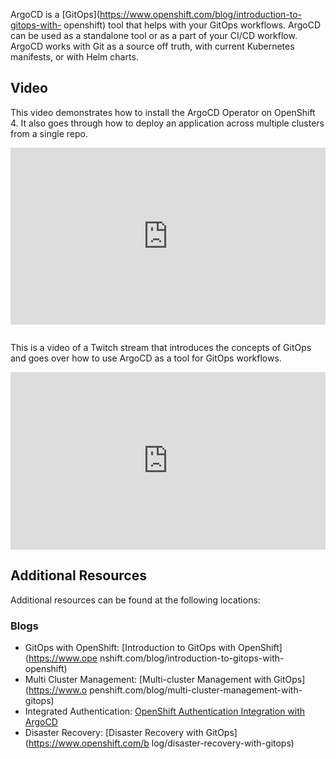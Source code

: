 ArgoCD is a [GitOps](https://www.openshift.com/blog/introduction-to-gitops-with-
openshift) tool that helps with your GitOps workflows. ArgoCD can be used as a
standalone tool or as a part of your CI/CD workflow. ArgoCD works with Git as
a source off truth, with current Kubernetes manifests, or with Helm charts.

## Video

This video demonstrates how to install the ArgoCD Operator on OpenShift 4. It
also goes through how to deploy an application across multiple clusters from
a single repo.

<div style="
    position: relative; 
    padding-bottom: 56.25%; 
    margin-bottom: 2em;
    height: 0; 
    overflow: hidden; 
    max-width: 100%; 
    height: auto;">
    <iframe 
        src="https://www.youtube.com/embed/xYCX2EejSMc" 
        frameborder="0" 
        allowfullscreen 
        style="
            position: absolute; 
            top: 0; 
            left: 0; 
            width: 100%; 
            height: 100%;
        ">
    </iframe>
</div>

This is a video of a Twitch stream that introduces the concepts of GitOps and
goes over how to use ArgoCD as a tool for GitOps workflows.

<div style="
    position: relative; 
    padding-bottom: 56.25%; 
    margin-bottom: 2em;
    height: 0; 
    overflow: hidden; 
    max-width: 100%; 
    height: auto;">
    <iframe 
        src="https://www.youtube.com/embed/BB7bEhXIwFY" 
        frameborder="0" 
        allowfullscreen 
        style="
            position: absolute; 
            top: 0; 
            left: 0; 
            width: 100%; 
            height: 100%;
        ">
    </iframe>
</div>

## Additional Resources

Additional resources can be found at the following locations:

### Blogs

* GitOps with OpenShift: [Introduction to GitOps with OpenShift](https://www.ope
nshift.com/blog/introduction-to-gitops-with-openshift)
* Multi Cluster Management: [Multi-cluster Management with GitOps](https://www.o
penshift.com/blog/multi-cluster-management-with-gitops)
* Integrated Authentication: [OpenShift Authentication Integration with ArgoCD](
https://www.openshift.com/blog/openshift-authentication-integration-with-argocd)
* Disaster Recovery: [Disaster Recovery with GitOps](https://www.openshift.com/b
log/disaster-recovery-with-gitops)
